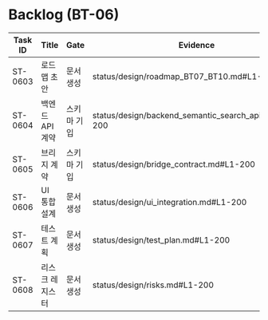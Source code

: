# Backlog (BT-06)

| Task ID | Title | Gate | Evidence |
|---|---|---|---|
| ST-0603 | 로드맵 초안 | 문서 생성 | status/design/roadmap_BT07_BT10.md#L1-200 |
| ST-0604 | 백엔드 API 계약 | 스키마 기입 | status/design/backend_semantic_search_api.yaml#L1-200 |
| ST-0605 | 브리지 계약 | 스키마 기입 | status/design/bridge_contract.md#L1-200 |
| ST-0606 | UI 통합 설계 | 문서 생성 | status/design/ui_integration.md#L1-200 |
| ST-0607 | 테스트 계획 | 문서 생성 | status/design/test_plan.md#L1-200 |
| ST-0608 | 리스크 레지스터 | 문서 생성 | status/design/risks.md#L1-200 |
